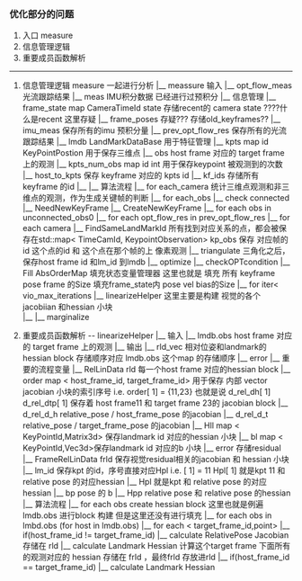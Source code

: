 <!--
 * @Author: Liu Weilong
 * @Date: 2021-05-10 13:22:03
 * @LastEditors: Liu Weilong 
 * @LastEditTime: 2021-05-11 16:06:14
 * @FilePath: /Codes/47. basalt/code_reading/optimize.md
 * @Description: 
-->
### 优化部分的问题
1. 入口 measure
2. 信息管理逻辑
3. 重要成员函数解析


-----

1. 信息管理逻辑  measure 一起进行分析
    |__ meassure 输入
        |__ opt_flow_meas                   光流跟踪结果
        |__ meas                            IMU积分数据 已经进行过预积分
    |__ 信息管理
        |__ frame_state                     map CameraTimeId state 存储recent的 camera state ????什么是recent 这里存疑
        |__ frame_poses                     存疑??? 存储old_keyframes??
        |__ imu_meas                        保存所有的imu 预积分量
        |__ prev_opt_flow_res               保存所有的光流跟踪结果
        |__ lmdb                            LandMarkDataBase 用于特征管理
            |__ kpts                        map id KeyPointPostion 用于保存三维点
            |__ obs                         host frame 对应的 target frame 上的观测
            |__ kpts_num_obs                map id int 用于保存keypoint 被观测到的次数
            |__ host_to_kpts                保存 keyframe 对应的 kpts id
        |__ kf_ids                          存储所有keyframe 的id
        |__ 
    |__ 算法流程
        |__ for each_camera                 统计三维点观测和非三维点的观测，作为生成关键帧的判断
            |__ for each_obs
                |__ check connected  
        |__ NeedNewKeyFrame
        |__ CreateNewKeyFrame
            |__ for each obs in unconnected_obs0
                |__ for each opt_flow_res in prev_opt_flow_res
                    |__ for each camera
                        |__ FindSameLandMarkId        所有找到对应关系的点，都会被保存在std::map< TimeCamId, KeypointObservation> kp_obs 保存 对应帧的id 这个点的id 和 这个点在那个帧的上 像素观测
        |__ triangulate                      三角化之后，保存host frame id 和lm_id 到lmdb
        |__ optimize
            |__ checkOPTcondition
            |__ Fill AbsOrderMap             填充状态变量管理器 这里也就是 填充 所有 keyframe  pose frame 的Size 填充frame_state内 pose vel bias的Size
            |__ for iter< vio_max_iterations
                |__ linearizeHelper          这里主要是构建 视觉的各个 jacobiian 和hessian 小块    
                |__ 
        |__ marginalize

2. 重要成员函数解析 -- linearizeHelper
    |__ 输入 
        |__ lmdb.obs       host frame 对应的 target frame 上的观测
    |__ 输出
        |__ rld_vec        相对位姿和landmark的hessian block 存储顺序对应 lmdb.obs 这个map 的存储顺序
        |__ error
    |__ 重要的流程变量
        |__ RelLinData     rld  每一个host frame 对应的hessian block
            |__ order           map < host_frame_id, target_frame_id> 用于保存 内部 vector jacobian 小块的索引序号 i.e. order[ 1] = {11,23} 也就是说 d_rel_dh[ 1] d_rel_dtp[ 1] 保存着 host frame11 和 target frame 23的 jacobian block 
            |__ d_rel_d_h       relative_pose / host_frame_pose 的jacobian
            |__ d_rel_d_t       relative_pose / target_frame_pose 的jacobian
            |__ Hll             map < KeyPointId,Matrix3d> 保存landmark id 对应的hessian 小块
            |__ bl              map < KeyPointId,Vec3d>保存landmark id 对应的b 小块
            |__ error           存储residual
        |__ FrameRelLinData frld 保存视觉residual相关的jacobian 和 hessian 小块
            |__ lm_id           保存kpt 的id，序号直接对应Hpl  i.e. [ 1] = 11
                                Hpl[ 1] 就是kpt 11 和 relative pose 的对应hessian
            |__ Hpl             就是kpt  和 relative pose 的对应hessian
            |__ bp              pose 的 b
            |__ Hpp             relative pose 和 relative pose 的hessian
    |__ 算法流程
        |__ for each obs create hessian block  这里也就是例遍 lmdb.obs 进行block 构建 但是这里还没有进行填充
        |__ for each obs in lmbd.obs (for host in lmdb.obs)
            |__ for each < target_frame_id,point> 
                |__ if(host_frame_id != target_frame_id) 
                    |__ calculate RelativePose Jacobian    存储在 rld
                    |__ calculate Landmark Hessian         计算这个target frame 下面所有的观测对应的 hessian 存储在 frld ，最终frld 存放进rld
                |__ if(host_frame_id == target_frame_id) 
                    |__ calculate Landmark Hessian


   



















